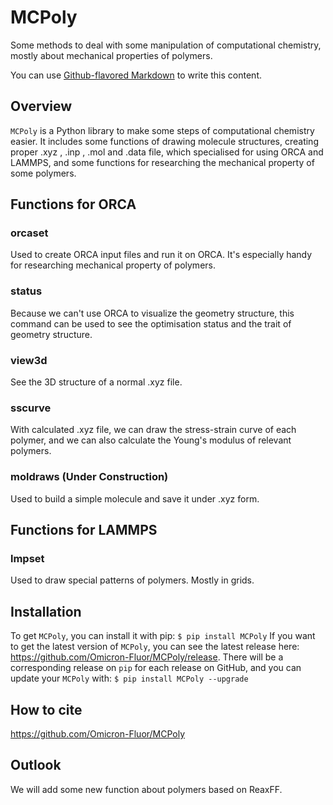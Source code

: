 # MCPoly
Some methods to deal with some manipulation of computational chemistry, mostly about mechanical properties of polymers.

You can use
[Github-flavored Markdown]((https://guides.github.com/features/mastering-markdown/))
to write this content.

## Overview
`MCPoly` is a Python library to make some steps of computational chemistry easier. It includes some functions of drawing molecule structures, creating proper .xyz , .inp , .mol and .data file, which specialised for using ORCA and LAMMPS, and some functions for researching the mechanical property of some polymers.

## Functions for ORCA
### orcaset
Used to create ORCA input files and run it on ORCA. It's especially handy for researching mechanical property of polymers.

### status
Because we can't use ORCA to visualize the geometry structure, this command can be used to see the optimisation status and the trait of geometry structure.

### view3d
See the 3D structure of a normal .xyz file.

### sscurve
With calculated .xyz file, we can draw the stress-strain curve of each polymer, and we can also calculate the Young's modulus of relevant polymers.

### moldraws (Under Construction)
Used to build a simple molecule and save it under .xyz form.

## Functions for LAMMPS
### lmpset
Used to draw special patterns of polymers. Mostly in grids.

## Installation
To get `MCPoly`, you can install it with pip:
`$ pip install MCPoly`
If you want to get the latest version of `MCPoly`, you can see the latest release here:
<https://github.com/Omicron-Fluor/MCPoly/release>. 
There will be a corresponding release on `pip` for each release on GitHub, and you can update your `MCPoly` with:
`$ pip install MCPoly --upgrade`

## How to cite
<https://github.com/Omicron-Fluor/MCPoly>

## Outlook
We will add some new function about polymers based on ReaxFF.
